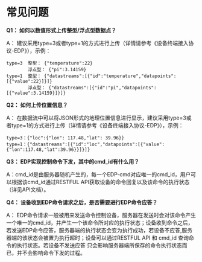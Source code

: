 # 常见问题

**Q1： 如何以数值形式上传整型/浮点型数据点？**

A： 建议采用type=3或者type=1的方式进行上传（详情请参考《设备终端接入协议-EDP》），示例：
```
type=3  整型： {"temperature":22}                     
        浮点型： {"pi":3.14159}
type=1  整型： {"datastreams":[{"id":"temperature","datapoints":[{"value":22}]}]}
        浮点型： {"datastreams":[{"id":"pi","datapoints":[{"value":3.14159}]}]} 
```
**Q2： 如何上传位置信息？**

A： 在数据流中可以将JSON形式的地理位置信息进行显示，建议采用type=3或者type=1的方式进行上传（详情请参考《设备终端接入协议-EDP》），示例：
```
type=3：{"loc":{"lon": 117.48,"lat": 39.96}}
type=1：{"datastreams":[{"id":"loc","datapoints":[{"value":{"lon":117.48,"lat":39.96}}]}]}
```
**Q3： EDP实现控制命令下发，其中的cmd_id有什么用？**

A：cmd_id是由服务器随机产生的，每一个EDP-cmd对应唯一的cmd_id，用户可以根据该cmd_id通过RESTFUL API获取设备的命令回复以及该命令的执行状态（详见API文档）。

**Q4： 设备收到EDP命令请求之后，是否需要进行EDP命令应答？**

A： EDP命令请求一般被用来发送命令控制设备，服务器在发送时会对该命令产生一个唯一的cmd_id，并产生一个该命令所对应的执行状态；设备收到命令之后，若发送EDP命令应答，服务器端的执行状态会变为执行成功，若设备不应答,服务器端的该状态会被置为执行超时；设备可以通过RESTFUL API 和 cmd_id 查询命令的执行状态。若设备不发送应答 只会影响服务器端所保存的命令执行状态而已，并不会影响命令下发的过程。

